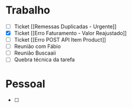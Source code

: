 
# Trabalho

- [ ] Ticket [[Remessas Duplicadas - Urgente]]
- [x] Ticket [[Erro Faturamento - Valor Reajustado]]
- [ ] Ticket [[Erro POST API Item Product]]
- [ ] Reunião com Fábio
- [ ] Reunião Buscaaii
- [ ] Quebra técnica da tarefa

# Pessoal

- [ ] 
